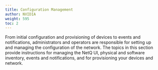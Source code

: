 ```yaml
---
title: Configuration Management
author: NVIDIA
weight: 595
toc: 2
---
```

From initial configuration and provisioning of devices to events and notifications, administrators and operators are responsible for setting up and managing the configuration of the network. The topics in this section provide instructions for managing the NetQ UI, physical and software inventory, events and notifications, and for provisioning your devices and network.
